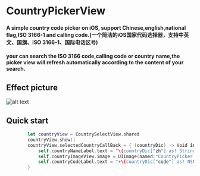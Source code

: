 # CountryPickerView

#### A simple country code picker on iOS, support Chinese,english,national flag,ISO 3166-1 and calling code.(一个简洁的iOS国家代码选择器，支持中英文、国旗、ISO 3166-1、国际电话区号)
#### your can search the ISO 3166 code,calling code or country name,the picker view will refresh automatically according to the content of your search.
## Effect picture
![alt text](https://github.com/CrystalMarch/CountryPickerView/blob/master/demo.gif)
## Quick start 
```swift
        let countryView = CountrySelectView.shared
        countryView.show()
        countryView.selectedCountryCallBack = { (countryDic) -> Void in
            self.countryNameLabel.text = "\(countryDic["zh"] as! String)   \(countryDic["en"] as! String)"
            self.countryImageView.image = UIImage(named:"CountryPicker.bundle/\(countryDic["locale"] as! String)")
            self.countryCodeLabel.text = "+\(countryDic["code"] as! NSNumber)"
        }
```
